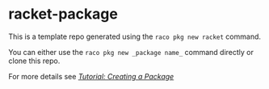 racket-package
==============

This is a template repo generated using the `raco pkg new racket` command.

You can either use the `raco pkg new _package name_` command directly or clone this repo.

For more details see [_Tutorial: Creating a Package_](https://blog.racket-lang.org/2017/10/tutorial-creating-a-package.html)

